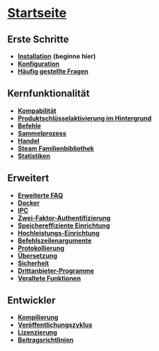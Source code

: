 # **[Startseite](https://github.com/JustArchi/ArchiSteamFarm/wiki/Home)**

## Erste Schritte

* **[Installation](https://github.com/JustArchi/ArchiSteamFarm/wiki/Setting-up-de-DE)** **(beginne hier)**
* **[Konfiguration](https://github.com/JustArchi/ArchiSteamFarm/wiki/Configuration)**
* **[Häufig gestellte Fragen](https://github.com/JustArchi/ArchiSteamFarm/wiki/FAQ)**

## Kernfunktionalität

* **[Kompabilität](https://github.com/JustArchi/ArchiSteamFarm/wiki/Compatibility)**
* **[Produktschlüsselaktivierung im Hintergrund](https://github.com/JustArchi/ArchiSteamFarm/wiki/Background-games-redeemer)**
* **[Befehle](https://github.com/JustArchi/ArchiSteamFarm/wiki/Commands)**
* **[Sammelprozess](https://github.com/JustArchi/ArchiSteamFarm/wiki/Performance)**
* **[Handel](https://github.com/JustArchi/ArchiSteamFarm/wiki/Trading)**
* **[Steam Familienbibliothek](https://github.com/JustArchi/ArchiSteamFarm/wiki/Steam-Family-Sharing)**
* **[Statistiken](https://github.com/JustArchi/ArchiSteamFarm/wiki/Statistics)**

## Erweitert

* **[Erweiterte FAQ](https://github.com/JustArchi/ArchiSteamFarm/wiki/Extended-FAQ)**
* **[Docker](https://github.com/JustArchi/ArchiSteamFarm/wiki/Docker)**
* **[IPC](https://github.com/JustArchi/ArchiSteamFarm/wiki/IPC)**
* **[Zwei-Faktor-Authentifizierung](https://github.com/JustArchi/ArchiSteamFarm/wiki/Two-factor-authentication)**
* **[Speichereffiziente Einrichtung](https://github.com/JustArchi/ArchiSteamFarm/wiki/Low-memory-setup)**
* **[Hochleistungs-Einrichtung](https://github.com/JustArchi/ArchiSteamFarm/wiki/High-performance-setup)**
* **[Befehlszeilenargumente](https://github.com/JustArchi/ArchiSteamFarm/wiki/Command-line-arguments)**
* **[Protokollierung](https://github.com/JustArchi/ArchiSteamFarm/wiki/Logging)**
* **[Übersetzung](https://github.com/JustArchi/ArchiSteamFarm/wiki/Localization)**
* **[Sicherheit](https://github.com/JustArchi/ArchiSteamFarm/wiki/Security)**
* **[Drittanbieter-Programme](https://github.com/JustArchi/ArchiSteamFarm/wiki/Third-party-tools)**
* **[Veraltete Funktionen](https://github.com/JustArchi/ArchiSteamFarm/wiki/Deprecation)**

## Entwickler

* **[Kompilierung](https://github.com/JustArchi/ArchiSteamFarm/wiki/Compilation)**
* **[Veröffentlichungszyklus](https://github.com/JustArchi/ArchiSteamFarm/wiki/Release-cycle)**
* **[Li­zen­zie­rung](https://github.com/JustArchi/ArchiSteamFarm/wiki/License)**
* **[Beitragsrichtlinien](https://github.com/JustArchi/ArchiSteamFarm/blob/master/.github/CONTRIBUTING.md)**